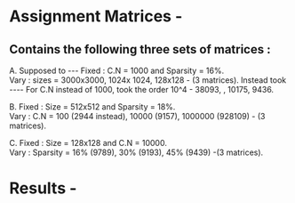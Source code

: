# Assignment Matrices -
 
## Contains the following three sets of matrices :
A. Supposed to --- Fixed : C.N = 1000 and Sparsity = 16%.      
                   Vary : sizes = 3000x3000, 1024x 1024, 128x128 - (3 matrices). 
   Instead took ---- For C.N instead of 1000, took the order 10^4 - 38093, , 10175, 9436.

B. Fixed : Size = 512x512 and Sparsity = 18%.  
   Vary : C.N = 100 (2944 instead), 10000 (9157), 1000000 (928109) - (3 matrices). 

C. Fixed : Size = 128x128 and C.N = 10000.     
   Vary : Sparsity = 16% (9789), 30% (9193), 45% (9439) -(3 matrices).
   
   
# Results -
